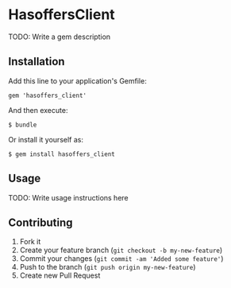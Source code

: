 # HasoffersClient

TODO: Write a gem description

## Installation

Add this line to your application's Gemfile:

    gem 'hasoffers_client'

And then execute:

    $ bundle

Or install it yourself as:

    $ gem install hasoffers_client

## Usage

TODO: Write usage instructions here

## Contributing

1. Fork it
2. Create your feature branch (`git checkout -b my-new-feature`)
3. Commit your changes (`git commit -am 'Added some feature'`)
4. Push to the branch (`git push origin my-new-feature`)
5. Create new Pull Request
